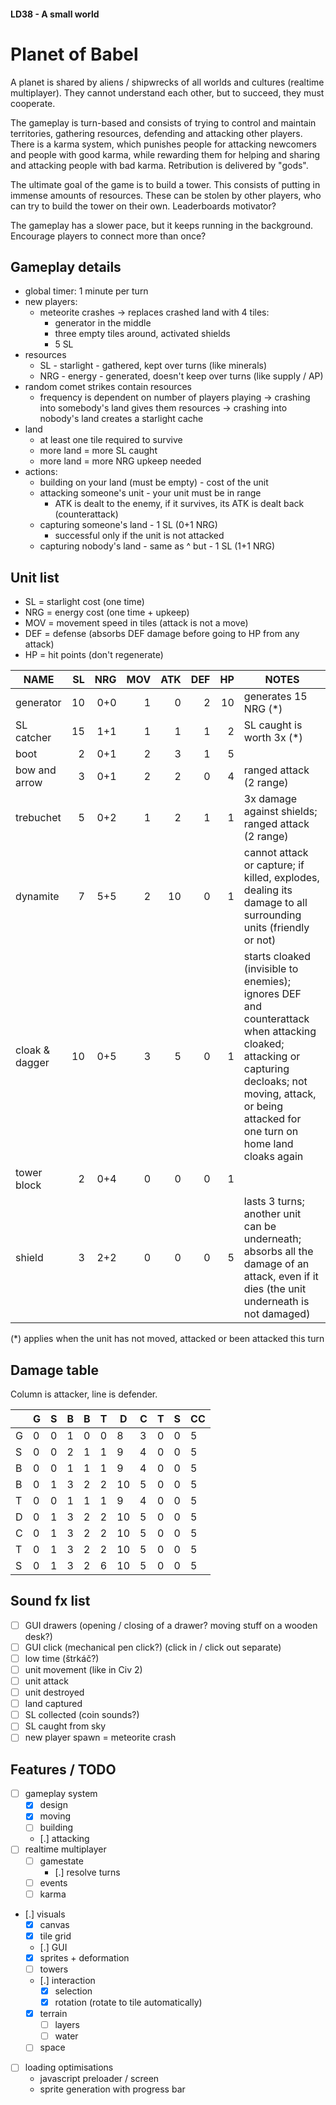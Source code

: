 #### LD38 - A small world ####

# Planet of Babel #

A planet is shared by aliens / shipwrecks of all worlds and cultures (realtime multiplayer). They cannot understand each other, but to succeed, they must cooperate.

The gameplay is turn-based and consists of trying to control and maintain territories, gathering resources, defending and attacking other players. There is a karma system, which punishes people for attacking newcomers and people with good karma, while rewarding them for helping and sharing and attacking people with bad karma. Retribution is delivered by "gods".

The ultimate goal of the game is to build a tower. This consists of putting in immense amounts of resources. These can be stolen by other players, who can try to build the tower on their own. Leaderboards motivator?

The gameplay has a slower pace, but it keeps running in the background. Encourage players to connect more than once?

## Gameplay details ##

 - global timer: 1 minute per turn
 - new players:
   - meteorite crashes -> replaces crashed land with 4 tiles:
     - generator in the middle
     - three empty tiles around, activated shields
     - 5 SL
 - resources
   - SL  - starlight - gathered, kept over turns (like minerals)
   - NRG - energy - generated, doesn't keep over turns (like supply / AP)
 - random comet strikes contain resources
   - frequency is dependent on number of players playing
   -> crashing into somebody's land gives them resources
   -> crashing into nobody's land creates a starlight cache
 - land
   - at least one tile required to survive
   - more land = more SL caught
   - more land = more NRG upkeep needed
 - actions:
   - building on your land (must be empty) - cost of the unit
   - attacking someone's unit - your unit must be in range
     - ATK is dealt to the enemy, if it survives, its ATK is dealt back (counterattack)
   - capturing someone's land - 1 SL (0+1 NRG)
     - successful only if the unit is not attacked
   - capturing nobody's land - same as ^ but - 1 SL (1+1 NRG)

## Unit list ##

 - SL = starlight cost (one time)
 - NRG = energy cost (one time + upkeep)
 - MOV = movement speed in tiles (attack is not a move)
 - DEF = defense (absorbs DEF damage before going to HP from any attack)
 - HP = hit points (don't regenerate)

| NAME          | SL | NRG | MOV | ATK | DEF | HP  | NOTES |
| ------------- | --:| ---:| ---:| ---:| ---:| ---:| ----- |
| generator     | 10 | 0+0 | 1   | 0   | 2   | 10  | generates 15 NRG (*) |
| SL catcher    | 15 | 1+1 | 1   | 1   | 1   | 2   | SL caught is worth 3x (*) |
| boot          | 2  | 0+1 | 2   | 3   | 1   | 5   |       |
| bow and arrow | 3  | 0+1 | 2   | 2   | 0   | 4   | ranged attack (2 range) |
| trebuchet     | 5  | 0+2 | 1   | 2   | 1   | 1   | 3x damage against shields; ranged attack (2 range) |
| dynamite      | 7  | 5+5 | 2   | 10  | 0   | 1   | cannot attack or capture; if killed, explodes, dealing its damage to all surrounding units (friendly or not) |
| cloak & dagger| 10 | 0+5 | 3   | 5   | 0   | 1   | starts cloaked (invisible to enemies); ignores DEF and counterattack when attacking cloaked; attacking or capturing decloaks; not moving, attack, or being attacked for one turn on home land cloaks again |
| tower block   | 2  | 0+4 | 0   | 0   | 0   | 1   |       |
| shield        | 3  | 2+2 | 0   | 0   | 0   | 5   | lasts 3 turns; another unit can be underneath; absorbs all the damage of an attack, even if it dies (the unit underneath is not damaged) |

(*) applies when the unit has not moved, attacked or been attacked this turn

## Damage table ##

Column is attacker, line is defender.

|   | G | S | B | B | T | D  | C | T | S | CC |
|---|---|---|---|---|---|----|---|---|---|----|
| G | 0 | 0 | 1 | 0 | 0 | 8  | 3 | 0 | 0 | 5  |
| S | 0 | 0 | 2 | 1 | 1 | 9  | 4 | 0 | 0 | 5  |
| B | 0 | 0 | 1 | 1 | 1 | 9  | 4 | 0 | 0 | 5  |
| B | 0 | 1 | 3 | 2 | 2 | 10 | 5 | 0 | 0 | 5  |
| T | 0 | 0 | 1 | 1 | 1 | 9  | 4 | 0 | 0 | 5  |
| D | 0 | 1 | 3 | 2 | 2 | 10 | 5 | 0 | 0 | 5  |
| C | 0 | 1 | 3 | 2 | 2 | 10 | 5 | 0 | 0 | 5  |
| T | 0 | 1 | 3 | 2 | 2 | 10 | 5 | 0 | 0 | 5  |
| S | 0 | 1 | 3 | 2 | 6 | 10 | 5 | 0 | 0 | 5  |

## Sound fx list ##

 - [ ] GUI drawers (opening / closing of a drawer? moving stuff on a wooden desk?)
 - [ ] GUI click (mechanical pen click?) (click in / click out separate)
 - [ ] low time (štrkáč?)
 - [ ] unit movement (like in Civ 2)
 - [ ] unit attack
 - [ ] unit destroyed
 - [ ] land captured
 - [ ] SL collected (coin sounds?)
 - [ ] SL caught from sky
 - [ ] new player spawn = meteorite crash

## Features / TODO ##

 - [ ] gameplay system
   - [x] design
   - [x] moving
   - [ ] building
   - [.] attacking
 - [ ] realtime multiplayer
   - [ ] gamestate
     - [.] resolve turns
   - [ ] events
   - [ ] karma
 - [.] visuals
   - [x] canvas
   - [x] tile grid
   - [.] GUI
   - [x] sprites + deformation
   - [ ] towers
   - [.] interaction
     - [x] selection
     - [x] rotation (rotate to tile automatically)
   - [x] terrain
     - [ ] layers
     - [ ] water
   - [ ] space
 - [ ] loading optimisations
   - javascript preloader / screen
   - sprite generation with progress bar

